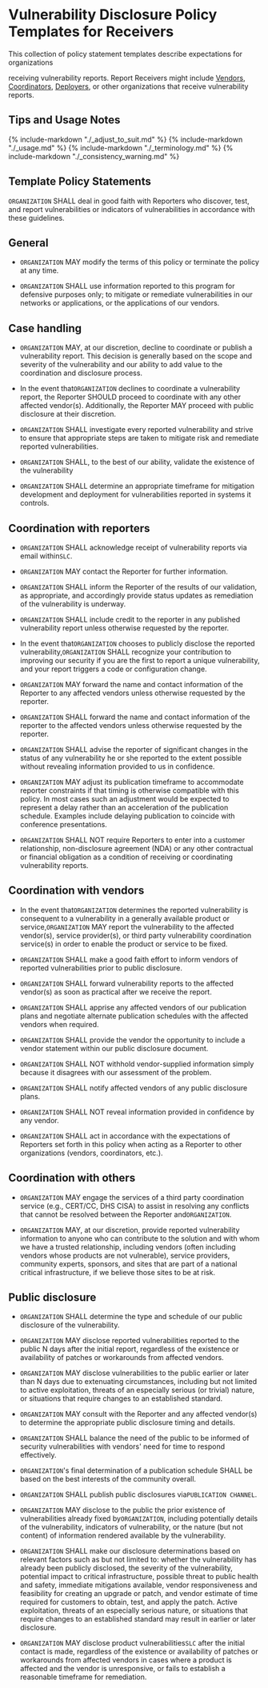 # Vulnerability Disclosure Policy Templates for Receivers

<!--start-->This collection of policy statement templates describe expectations for organizations 
receiving vulnerability reports.<!--end--> 
Report Receivers might include
[Vendors](../../topics/roles/vendor.md),
[Coordinators](../../topics/roles/coordinator.md),
[Deployers](../../topics/roles/deployer.md),
or other organizations that receive vulnerability reports.

## Tips and Usage Notes

{% include-markdown "./_adjust_to_suit.md" %} 
{% include-markdown "./_usage.md" %}
{% include-markdown "./_terminology.md" %}
{% include-markdown "./_consistency_warning.md" %}

## Template Policy Statements

`ORGANIZATION` SHALL deal in good faith with Reporters who discover, test, and report vulnerabilities or indicators of vulnerabilities in accordance with these guidelines.
 
## General

* `ORGANIZATION` MAY modify the terms of this policy or terminate the policy at any time.

* `ORGANIZATION` SHALL use information reported to this program for defensive purposes only; to mitigate or remediate vulnerabilities in our networks or applications, or the applications of our vendors.

## Case handling

* `ORGANIZATION` MAY, at our discretion, decline to coordinate or publish a vulnerability report. This decision is generally based on the scope and severity of the vulnerability and our ability to add value to the coordination and disclosure process.

* In the event that`ORGANIZATION` declines to coordinate a vulnerability report, the Reporter SHOULD proceed to coordinate with any other affected vendor(s). Additionally, the Reporter MAY proceed with public disclosure at their discretion.

* `ORGANIZATION` SHALL investigate every reported vulnerability and strive to ensure that appropriate steps are taken to mitigate risk and remediate reported vulnerabilities.

* `ORGANIZATION` SHALL, to the best of our ability, validate the existence of the vulnerability

* `ORGANIZATION` SHALL determine an appropriate timeframe for mitigation development and deployment for vulnerabilities reported in systems it controls.


## Coordination with reporters

* `ORGANIZATION` SHALL acknowledge receipt of vulnerability reports via email within`SLC`.

* `ORGANIZATION` MAY contact the Reporter for further information.

* `ORGANIZATION` SHALL inform the Reporter of the results of our validation, as appropriate, and accordingly provide status updates as remediation of the vulnerability is underway.

* `ORGANIZATION` SHALL include credit to the reporter in any published vulnerability report unless otherwise requested by the reporter.

*	In the event that`ORGANIZATION` chooses to publicly disclose the reported vulnerability,`ORGANIZATION` SHALL recognize your contribution to improving our security if you are the first to report a unique vulnerability, and your report triggers a code or configuration change.

* `ORGANIZATION` MAY forward the name and contact information of the Reporter to any affected vendors unless otherwise requested by the reporter.

* `ORGANIZATION` SHALL forward the name and contact information of the reporter to the affected vendors unless otherwise requested by the reporter.

* `ORGANIZATION` SHALL advise the reporter of significant changes in the status of any vulnerability he or she reported to the extent possible without revealing information provided to us in confidence.

* `ORGANIZATION` MAY adjust its publication timeframe to accommodate reporter constraints if that timing is otherwise compatible with this policy. In most cases such an adjustment would be expected to represent a delay rather than an acceleration of the publication schedule. Examples include delaying publication to coincide with conference presentations.

* `ORGANIZATION` SHALL NOT require Reporters to enter into a customer relationship, non-disclosure agreement (NDA) or any other contractual or financial obligation as a condition of receiving or coordinating vulnerability reports.

## Coordination with vendors

*	In the event that`ORGANIZATION` determines the reported vulnerability is consequent to a vulnerability in a generally available product or service,`ORGANIZATION` MAY report the vulnerability to the affected vendor(s), service provider(s), or third party vulnerability coordination service(s) in order to enable the product or service to be fixed.

* `ORGANIZATION` SHALL make a good faith effort to inform vendors of reported vulnerabilities prior to public disclosure.

* `ORGANIZATION` SHALL forward vulnerability reports to the affected vendor(s) as soon as practical after we receive the report.

* `ORGANIZATION` SHALL apprise any affected vendors of our publication plans and negotiate alternate publication schedules with the affected vendors when required.

* `ORGANIZATION` SHALL provide the vendor the opportunity to include a vendor statement within our public disclosure document.

* `ORGANIZATION` SHALL NOT withhold vendor-supplied information simply because it disagrees with our assessment of the problem.

* `ORGANIZATION` SHALL notify affected vendors of any public disclosure plans.

* `ORGANIZATION` SHALL NOT reveal information provided in confidence by any vendor.

* `ORGANIZATION` SHALL act in accordance with the expectations of Reporters set forth in this policy when acting as a Reporter to other organizations (vendors, coordinators, etc.).


## Coordination with others

* `ORGANIZATION` MAY engage the services of a third party coordination service (e.g., CERT/CC, DHS CISA) to assist in resolving any conflicts that cannot be resolved between the Reporter and`ORGANIZATION`.

* `ORGANIZATION` MAY, at our discretion, provide reported vulnerability information to anyone who can contribute to the solution and with whom we have a trusted relationship, including vendors (often including vendors whose products are not vulnerable), service providers, community experts, sponsors, and sites that are part of a national critical infrastructure, if we believe those sites to be at risk.


## Public disclosure

* `ORGANIZATION` SHALL determine the type and schedule of our public disclosure of the vulnerability.

* `ORGANIZATION` MAY disclose reported vulnerabilities reported to the public N days after the initial report, regardless of the existence or availability of patches or workarounds from affected vendors.

* `ORGANIZATION` MAY disclose vulnerabilities to the public earlier or later than N days due to extenuating circumstances, including but not limited to active exploitation, threats of an especially serious (or trivial) nature, or situations that require changes to an established standard.

* `ORGANIZATION` MAY consult with the Reporter and any affected vendor(s) to determine the appropriate public disclosure timing and details.

* `ORGANIZATION` SHALL balance the need of the public to be informed of security vulnerabilities with vendors' need for time to respond effectively.

* `ORGANIZATION`'s final determination of a publication schedule SHALL be based on the best interests of the community overall.

* `ORGANIZATION` SHALL publish public disclosures via`PUBLICATION CHANNEL`.

* `ORGANIZATION` MAY disclose to the public the prior existence of vulnerabilities already fixed by`ORGANIZATION`, including potentially details of the vulnerability, indicators of vulnerability, or the nature (but not content) of information rendered available by the vulnerability.

* `ORGANIZATION` SHALL make our disclosure determinations based on relevant factors such as but not limited to: whether the vulnerability has already been publicly disclosed, the severity of the vulnerability, potential impact to critical infrastructure, possible threat to public health and safety, immediate mitigations available, vendor responsiveness and feasibility for creating an upgrade or patch, and vendor estimate of time required for customers to obtain, test, and apply the patch. Active exploitation, threats of an especially serious nature, or situations that require changes to an established standard may result in earlier or later disclosure.

* `ORGANIZATION` MAY disclose product vulnerabilities`SLC` after the initial contact is made, regardless of the existence or availability of patches or workarounds from affected vendors in cases where a product is affected and the vendor is unresponsive, or fails to establish a reasonable timeframe for remediation.

